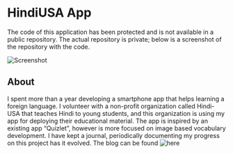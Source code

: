 # HindiUSA App

The code of this application has been protected and is not available in a public repository. The actual repository is private; below is a screenshot of the repository with the code.

![Screenshot](https://harshalnawade.s3.amazonaws.com/HindiUSA-Repository-Snapshot.jpg)

## About

I spent more than a year developing a smartphone app that helps learning a foreign language.
I volunteer with a non-profit organization called Hindi-USA that teaches Hindi to young students, and this organization is using my app for deploying their educational material.
The app is inspired by an existing app “Quizlet”, however is more focused on image based vocabulary development.
I have kept a journal, periodically documenting my progress on this project has it evolved. The blog can be found ![here](http://hindiusaflashcards.blogspot.com/2016/05/)
